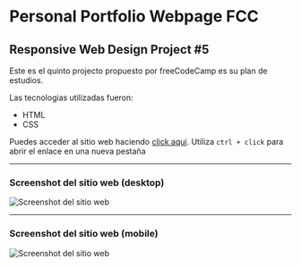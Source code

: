 # Personal Portfolio Webpage FCC

## Responsive Web Design Project #5

Este es el quinto projecto propuesto por freeCodeCamp es su plan de estudios.

Las tecnologias utilizadas fueron:

- HTML
- CSS

Puedes acceder al sitio web haciendo [click aqui](https://jruizsilva-portfolio.netlify.app/). Utiliza `ctrl + click` para abrir el enlace en una nueva pestaña

---

### Screenshot del sitio web (desktop)

![Screenshot del sitio web](https://awesomescreenshot.s3.amazonaws.com/image/1849999/6223976-16ec31819066b015675127584ddd5cef.png?X-Amz-Algorithm=AWS4-HMAC-SHA256&X-Amz-Credential=AKIAJSCJQ2NM3XLFPVKA%2F20210219%2Fus-east-1%2Fs3%2Faws4_request&X-Amz-Date=20210219T145400Z&X-Amz-Expires=28800&X-Amz-SignedHeaders=host&X-Amz-Signature=cd015e6d451cfc9913c6fefa629127bfcef4040f5cf3ac8c9b343ae33ae22867 "Vista del sitio en desktop")

---

### Screenshot del sitio web (mobile)

![Screenshot del sitio web](https://awesomescreenshot.s3.amazonaws.com/image/1849999/6223985-76fe2487df5021b6ba9027c4d6f5f0fb.png?X-Amz-Algorithm=AWS4-HMAC-SHA256&X-Amz-Credential=AKIAJSCJQ2NM3XLFPVKA%2F20210219%2Fus-east-1%2Fs3%2Faws4_request&X-Amz-Date=20210219T145404Z&X-Amz-Expires=28800&X-Amz-SignedHeaders=host&X-Amz-Signature=9303542c59ec1ba4e1f4bc26525b81cce95173649d7499d8a2ce810384df8bcc "Vista del sitio en mobile")
